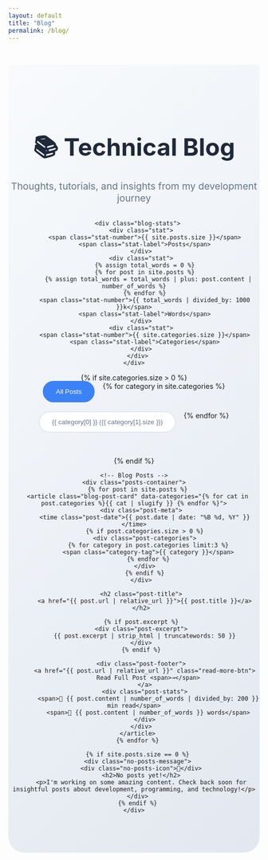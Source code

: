 ```yaml
---
layout: default
title: "Blog"
permalink: /blog/
---
```


<div class="blog-page">
  <div class="blog-header">
    <div class="container">
      <h1>📚 Technical Blog</h1>
      <p>Thoughts, tutorials, and insights from my development journey</p>
      
      <div class="blog-stats">
        <div class="stat">
          <span class="stat-number">{{ site.posts.size }}</span>
          <span class="stat-label">Posts</span>
        </div>
        <div class="stat">
          {% assign total_words = 0 %}
          {% for post in site.posts %}
            {% assign total_words = total_words | plus: post.content | number_of_words %}
          {% endfor %}
          <span class="stat-number">{{ total_words | divided_by: 1000 }}k</span>
          <span class="stat-label">Words</span>
        </div>
        <div class="stat">
          <span class="stat-number">{{ site.categories.size }}</span>
          <span class="stat-label">Categories</span>
        </div>
      </div>
    </div>
  </div>

  <div class="container">
    <!-- Category Filter -->
    {% if site.categories.size > 0 %}
    <div class="category-filter">
      <button class="filter-btn active" data-category="all">All Posts</button>
      {% for category in site.categories %}
      <button class="filter-btn" data-category="{{ category[0] | slugify }}">
        {{ category[0] }} ({{ category[1].size }})
      </button>
      {% endfor %}
    </div>
    {% endif %}

    <!-- Blog Posts -->
    <div class="posts-container">
      {% for post in site.posts %}
      <article class="blog-post-card" data-categories="{% for cat in post.categories %}{{ cat | slugify }} {% endfor %}">
        <div class="post-meta">
          <time class="post-date">{{ post.date | date: "%B %d, %Y" }}</time>
          {% if post.categories.size > 0 %}
          <div class="post-categories">
            {% for category in post.categories limit:3 %}
            <span class="category-tag">{{ category }}</span>
            {% endfor %}
          </div>
          {% endif %}
        </div>
        
        <h2 class="post-title">
          <a href="{{ post.url | relative_url }}">{{ post.title }}</a>
        </h2>
        
        {% if post.excerpt %}
        <div class="post-excerpt">
          {{ post.excerpt | strip_html | truncatewords: 50 }}
        </div>
        {% endif %}
        
        <div class="post-footer">
          <a href="{{ post.url | relative_url }}" class="read-more-btn">
            Read Full Post <span>→</span>
          </a>
          <div class="post-stats">
            <span>📖 {{ post.content | number_of_words | divided_by: 200 }} min read</span>
            <span>📝 {{ post.content | number_of_words }} words</span>
          </div>
        </div>
      </article>
      {% endfor %}
      
      {% if site.posts.size == 0 %}
      <div class="no-posts-message">
        <div class="no-posts-icon">📝</div>
        <h2>No posts yet!</h2>
        <p>I'm working on some amazing content. Check back soon for insightful posts about development, programming, and technology!</p>
      </div>
      {% endif %}
    </div>
  </div>
</div>

<style>
.blog-page {
  padding-top: 2rem;
}

.blog-header {
  background: linear-gradient(135deg, #f8fafc 0%, #e2e8f0 100%);
  padding: 4rem 0;
  margin-bottom: 3rem;
  text-align: center;
  border-radius: 0 0 2rem 2rem;
}

.blog-header h1 {
  font-size: 3rem;
  font-weight: 700;
  color: #1e293b;
  margin-bottom: 1rem;
}

.blog-header p {
  font-size: 1.2rem;
  color: #64748b;
  margin-bottom: 2rem;
}

.blog-stats {
  display: flex;
  justify-content: center;
  gap: 3rem;
  flex-wrap: wrap;
}

.stat {
  text-align: center;
}

.stat-number {
  display: block;
  font-size: 2rem;
  font-weight: 700;
  color: #3b82f6;
}

.stat-label {
  font-size: 0.9rem;
  color: #64748b;
  font-weight: 500;
}

.category-filter {
  display: flex;
  justify-content: center;
  gap: 1rem;
  margin-bottom: 3rem;
  flex-wrap: wrap;
}

.filter-btn {
  background: white;
  color: #64748b;
  padding: 0.75rem 1.5rem;
  border: 2px solid #e2e8f0;
  border-radius: 2rem;
  font-weight: 500;
  cursor: pointer;
  transition: all 0.3s ease;
  text-decoration: none;
}

.filter-btn:hover,
.filter-btn.active {
  background: #3b82f6;
  color: white;
  border-color: #3b82f6;
  transform: translateY(-2px);
}

.posts-container {
  display: flex;
  flex-direction: column;
  gap: 2rem;
  max-width: 900px;
  margin: 0 auto;
}

.blog-post-card {
  background: white;
  border-radius: 1rem;
  padding: 2rem;
  box-shadow: 0 2px 10px rgba(0,0,0,0.08);
  border: 1px solid #e2e8f0;
  transition: all 0.3s ease;
}

.blog-post-card:hover {
  transform: translateY(-4px);
  box-shadow: 0 8px 25px rgba(0,0,0,0.12);
}

.post-meta {
  display: flex;
  justify-content: space-between;
  align-items: center;
  margin-bottom: 1.5rem;
  flex-wrap: wrap;
  gap: 1rem;
}

.post-date {
  color: #64748b;
  font-size: 0.9rem;
  font-weight: 500;
  background: #f1f5f9;
  padding: 0.25rem 0.75rem;
  border-radius: 2rem;
}

.post-categories {
  display: flex;
  gap: 0.5rem;
  flex-wrap: wrap;
}

.category-tag {
  background: linear-gradient(135deg, #3b82f6, #1d4ed8);
  color: white;
  padding: 0.25rem 0.75rem;
  border-radius: 1rem;
  font-size: 0.75rem;
  font-weight: 500;
  text-transform: capitalize;
}

.post-title {
  margin-bottom: 1rem;
}

.post-title a {
  color: #1e293b;
  text-decoration: none;
  font-size: 1.75rem;
  font-weight: 700;
  line-height: 1.3;
  display: block;
}

.post-title a:hover {
  color: #3b82f6;
  transition: color 0.2s ease;
}

.post-excerpt {
  color: #4b5563;
  line-height: 1.7;
  font-size: 1.1rem;
  margin-bottom: 1.5rem;
}

.post-footer {
  display: flex;
  justify-content: space-between;
  align-items: center;
  padding-top: 1rem;
  border-top: 1px solid #f1f5f9;
  flex-wrap: wrap;
  gap: 1rem;
}

.read-more-btn {
  background: linear-gradient(135deg, #3b82f6, #1d4ed8);
  color: white;
  padding: 0.75rem 1.5rem;
  border-radius: 0.5rem;
  text-decoration: none;
  font-weight: 600;
  transition: all 0.2s ease;
  display: inline-flex;
  align-items: center;
  gap: 0.5rem;
}

.read-more-btn:hover {
  transform: translateY(-1px);
  box-shadow: 0 4px 12px rgba(59, 130, 246, 0.4);
}

.post-stats {
  display: flex;
  gap: 1rem;
  color: #64748b;
  font-size: 0.9rem;
  align-items: center;
}

.post-stats span {
  background: #f8fafc;
  padding: 0.25rem 0.75rem;
  border-radius: 1rem;
  font-weight: 500;
}

.no-posts-message {
  text-align: center;
  padding: 4rem 2rem;
  background: white;
  border-radius: 1rem;
  box-shadow: 0 2px 10px rgba(0,0,0,0.05);
}

.no-posts-icon {
  font-size: 5rem;
  margin-bottom: 1rem;
}

.no-posts-message h2 {
  font-size: 2rem;
  color: #1e293b;
  margin-bottom: 1rem;
}

.no-posts-message p {
  color: #64748b;
  font-size: 1.1rem;
  max-width: 500px;
  margin: 0 auto;
  line-height: 1.6;
}

@media (max-width: 768px) {
  .blog-header {
    padding: 3rem 1rem;
  }
  
  .blog-header h1 {
    font-size: 2rem;
  }
  
  .blog-stats {
    gap: 2rem;
  }
  
  .category-filter {
    flex-direction: column;
    align-items: center;
  }
  
  .posts-container {
    padding: 0 1rem;
  }
  
  .post-title a {
    font-size: 1.5rem;
  }
  
  .blog-post-card {
    padding: 1.5rem;
  }
  
  .post-meta, .post-footer {
    flex-direction: column;
    align-items: flex-start;
  }
  
  .post-stats {
    flex-direction: column;
    align-items: flex-start;
    gap: 0.5rem;
  }
}
</style>

<script>
// Category filtering functionality
document.addEventListener('DOMContentLoaded', function() {
  const filterBtns = document.querySelectorAll('.filter-btn');
  const postCards = document.querySelectorAll('.blog-post-card');

  filterBtns.forEach(btn => {
    btn.addEventListener('click', function() {
      // Remove active class from all buttons
      filterBtns.forEach(b => b.classList.remove('active'));
      // Add active class to clicked button
      this.classList.add('active');

      const category = this.getAttribute('data-category');

      // Filter blog post cards
      postCards.forEach(card => {
        const cardCategories = card.getAttribute('data-categories');
        
        if (category === 'all' || cardCategories.includes(category)) {
          card.style.display = 'block';
          card.style.animation = 'fadeInUp 0.5s ease';
        } else {
          card.style.display = 'none';
        }
      });
    });
  });

  // Smooth scroll animation for filtered results
  const style = document.createElement('style');
  style.textContent = `
    @keyframes fadeInUp {
      from { 
        opacity: 0; 
        transform: translateY(20px); 
      }
      to { 
        opacity: 1; 
        transform: translateY(0); 
      }
    }
  `;
  document.head.appendChild(style);
});
</script>
